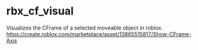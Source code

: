# rbx_cf_visual
Visualizes the CFrame of a selected moveable object in roblox.
https://create.roblox.com/marketplace/asset/13865515817/Show-CFrame-Axis

